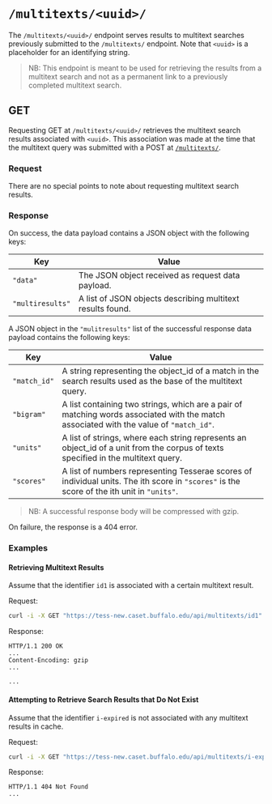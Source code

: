 # `/multitexts/<uuid>/`

The `/multitexts/<uuid>/` endpoint serves results to multitext searches previously submitted to the `/multitexts/` endpoint.  Note that `<uuid>` is a placeholder for an identifying string.

> NB:  This endpoint is meant to be used for retrieving the results from a multitext search and not as a permanent link to a previously completed multitext search.

## GET

Requesting GET at `/multitexts/<uuid>/` retrieves the multitext search results associated with `<uuid>`.  This association was made at the time that the multitext query was submitted with a POST at [`/multitexts/`](multitexts.md).

### Request

There are no special points to note about requesting multitext search results.

### Response

On success, the data payload contains a JSON object with the following keys:

|Key|Value|
|---|---|
|`"data"`|The JSON object received as request data payload.|
|`"multiresults"`|A list of JSON objects describing multitext results found.|

A JSON object in the `"mulitresults"` list of the successful response data payload contains the following keys:

|Key|Value|
|---|---|
|`"match_id"`|A string representing the object_id of a match in the search results used as the base of the multitext query.|
|`"bigram"`|A list containing two strings, which are a pair of matching words associated with the match associated with the value of `"match_id"`.|
|`"units"`|A list of strings, where each string represents an object_id of a unit from the corpus of texts specified in the multitext query.|
|`"scores"`|A list of numbers representing Tesserae scores of individual units.  The ith score in `"scores"` is the score of the ith unit in `"units"`.|

> NB:  A successful response body will be compressed with gzip.

On failure, the response is a 404 error.

### Examples

#### Retrieving Multitext Results

Assume that the identifier `id1` is associated with a certain multitext result.

Request:

```bash
curl -i -X GET "https://tess-new.caset.buffalo.edu/api/multitexts/id1"
```

Response:

```http
HTTP/1.1 200 OK
...
Content-Encoding: gzip
...

...
```

#### Attempting to Retrieve Search Results that Do Not Exist

Assume that the identifier `i-expired` is not associated with any multitext results in cache.

Request:

```bash
curl -i -X GET "https://tess-new.caset.buffalo.edu/api/multitexts/i-expired"
```

Response:

```http
HTTP/1.1 404 Not Found
...
```
